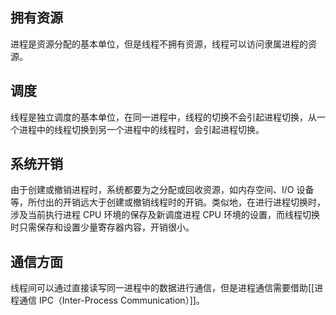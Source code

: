 ## 拥有资源

进程是资源分配的基本单位，但是线程不拥有资源，线程可以访问隶属进程的资源。

## 调度

线程是独立调度的基本单位，在同一进程中，线程的切换不会引起进程切换，从一个进程中的线程切换到另一个进程中的线程时，会引起进程切换。

## 系统开销

由于创建或撤销进程时，系统都要为之分配或回收资源，如内存空间、I/O 设备等，所付出的开销远大于创建或撤销线程时的开销。类似地，在进行进程切换时，涉及当前执行进程 CPU 环境的保存及新调度进程 CPU 环境的设置，而线程切换时只需保存和设置少量寄存器内容，开销很小。

## 通信方面

线程间可以通过直接读写同一进程中的数据进行通信，但是进程通信需要借助[[进程通信 IPC（Inter-Process Communication）]]。
